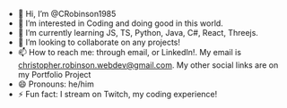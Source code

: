 - 👋 Hi, I’m @CRobinson1985
- 👀 I’m interested in Coding and doing good in this world.
- 🌱 I’m currently learning JS, TS, Python, Java, C#, React, Threejs.
- 💞️ I’m looking to collaborate on any projects!
- 📫 How to reach me: through email, or LinkedIn!. My email is christopher.robinson.webdev@gmail.com. My other social links are on my Portfolio Project
- 😄 Pronouns: he/him
- ⚡ Fun fact: I stream on Twitch, my coding experience!

<!---
CRobinson1985/CRobinson1985 is a ✨ special ✨ repository because its `README.md` (this file) appears on your GitHub profile.
You can click the Preview link to take a look at your changes.
--->
